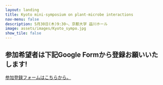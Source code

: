 ```yaml
---
layout: landing
title: Kyoto mini-symposium on plant-microbe interactions
nav-menu: false
description: 5月30日(木)9:30~、京都大学 益川ホール
image: assets/images/Kyoto_sympo.jpg
show_tile: false
---
```


<!-- Main -->
<div id="main">

<!-- One -->
<section id="one">
	<div class="inner">
        <h2>参加希望者は下記Google Formから登録お願いいたします!</h2>
		<a href="https://forms.gle/sA7mkHq1QgH9Xibb9">参加登録フォームはこちらから。</a>
	</div>
</section>
